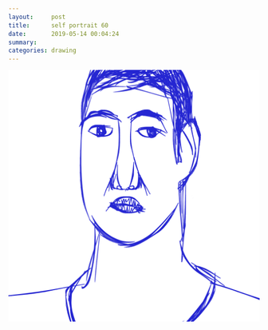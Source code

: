 ```yaml
---
layout:     post
title:      self portrait 60
date:       2019-05-14 00:04:24
summary:    
categories: drawing
---
```

![self portrait 60](/images/diary/self-portrait-60.png ".")
